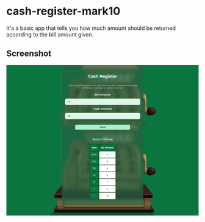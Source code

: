 # cash-register-mark10
It's a basic app that tells you how much amount should be returned according to the bill amount given.
## Screenshot
<img src="https://github.com/mimansha-swarup/cash-register-mark10/blob/main/output/screenshot-cash-register-mark10.png" >
